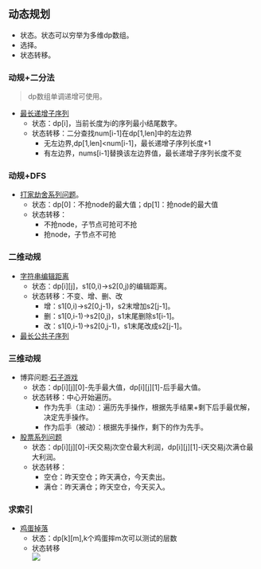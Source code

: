 ## 动态规划 ##
- 状态。状态可以穷举为多维dp数组。
- 选择。
- 状态转移。

### 动规+二分法 ###
> dp数组单调递增可使用。
- [最长递增子序列](../src/dp/LongestIncreasingSubsequence.java)
  - 状态：dp[i]，当前长度为i的序列最小结尾数字。<br>
  - 状态转移：二分查找num[i-1]在dp[1,len]中的左边界
    - 无左边界,dp[1,len]<num[i-1]，最长递增子序列长度+1
    - 有左边界，nums[i-1]替换该左边界值，最长递增子序列长度不变

### 动规+DFS ###
- [打家劫舍系列问题](../src/dp/HouseRobberIII.java)。
  - 状态：dp[0]：不抢node的最大值；dp[1]：抢node的最大值
  - 状态转移：
    - 不抢node，子节点可抢可不抢
    - 抢node，子节点不可抢

### 二维动规 ###
- [字符串编辑距离](../src/dp/EditDistance.java)
  - 状态：dp[i][j]，s1[0,i)->s2[0,j)的编辑距离。
  - 状态转移：不变、增、删、改
    - 增：s1[0,i)->s2[0,j-1)，s2末增加s2[j-1]。
    - 删：s1[0,i-1)->s2[0,j)，s1末尾删除s1[i-1]。
    - 改：s1[0,i-1)->s2[0,j-1)，s1末尾改成s2[j-1]。
- [最长公共子序列](../src/dp/LongestCommonSubsequence.java)

### 三维动规 ###
- 博弈问题:[石子游戏](../src/dp/StoneGame.java)
  - 状态：dp[i][j][0]-先手最大值，dp[i][j][1]-后手最大值。
  - 状态转移：中心开始遍历。
    - 作为先手（主动）：遍历先手操作，根据先手结果+剩下后手最优解，决定先手操作。
    - 作为后手（被动）：根据先手操作，剩下的作为先手。
- [股票系列问题](../src/dp/BestTimetoBuyandSellStockIV.java)
  - 状态：dp[i][j][0]-i天交易j次空仓最大利润，dp[i][j][1]-i天交易j次满仓最大利润。
  - 状态转移：
    - 空仓：昨天空仓；昨天满仓，今天卖出。
    - 满仓：昨天满仓；昨天空仓，今天买入。

### 求索引 ###
- [鸡蛋掉落](../src/dp/SuperEggDrop.java)
  - 状态：dp[k][m],k个鸡蛋摔m次可以测试的层数
  - 状态转移<br>![](https://pic.leetcode-cn.com/6f5c56968f4bae67a519fee0826510ae71a7a7ddc8e3b55e58392888a3736195-3.jpg)
